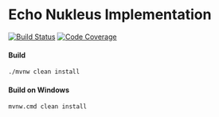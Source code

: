 # Echo Nukleus Implementation

[![Build Status][build-status-image]][build-status]
[![Code Coverage][code-coverage-image]][code-coverage]

#### Build
```bash
./mvnw clean install
```
#### Build on Windows
```bash
mvnw.cmd clean install
```

[build-status-image]: https://travis-ci.org/reaktivity/nukleus-echo.java.svg?branch=develop
[build-status]: https://travis-ci.org/reaktivity/nukleus-echo.java
[code-coverage-image]: https://codecov.io/gh/reaktivity/nukleus-echo.java/branch/develop/graph/badge.svg
[code-coverage]: https://codecov.io/gh/reaktivity/nukleus-echo.java
